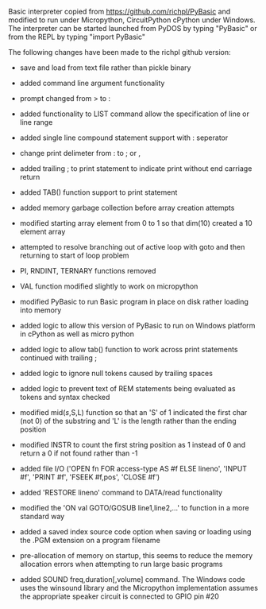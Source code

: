 Basic interpreter copied from https://github.com/richpl/PyBasic and modified to run under Micropython, CircuitPython
cPython under Windows. The interpreter can be started launched from PyDOS by typing "PyBasic" or from the REPL by typing "import PyBasic"


The following changes have been made to the richpl github version:


* save and load from text file rather than pickle binary
* added command line argument functionality 
* prompt changed from > to :
* added functionality to LIST command allow the specification of line or line range
* added single line compound statement support with : seperator
* change print delimeter from : to ; or ,
* added trailing ; to print statement to indicate print without end carriage return
* added TAB() function support to print statement
* added memory garbage collection before array creation attempts
* modified starting array element from 0 to 1 so that dim(10) created a 10 element array
* attempted to resolve branching out of active loop with goto and then returning to start of loop problem
* PI, RNDINT, TERNARY functions removed
* VAL function modified slightly to work on micropython

* modified PyBasic to run Basic program in place on disk rather loading into memory
* added logic to allow this version of PyBasic to run on Windows platform in cPython as well as micro python
* added logic to allow tab() function to work across print statements continued with trailing ;
* added logic to ignore null tokens caused by trailing spaces
* added logic to prevent text of REM statements being evaluated as tokens and syntax checked

* modified mid$(s$,S,L) function so that an 'S' of 1 indicated the first char (not 0) of the substring and 'L' is
        the length rather than the ending position
* modified INSTR to count the first string position as 1 instead of 0 and return a 0 if not found rather than -1
* added file I/O ('OPEN fn FOR access-type AS #f ELSE lineno', 'INPUT #f', 'PRINT #f', 'FSEEK #f,pos', 'CLOSE #f')
* added 'RESTORE lineno' command to DATA/read functionality
* modified the 'ON val GOTO/GOSUB line1,line2,...' to function in a more standard way
* added a saved index source code option when saving or loading using the .PGM extension on a program filename

* pre-allocation of memory on startup, this seems to reduce the memory allocation errors when attempting to run large basic programs

* added SOUND freq,duration[,volume] command. The Windows code uses the winsound library and the Micropython implementation
         assumes the appropriate speaker circuit is connected to GPIO pin #20 

